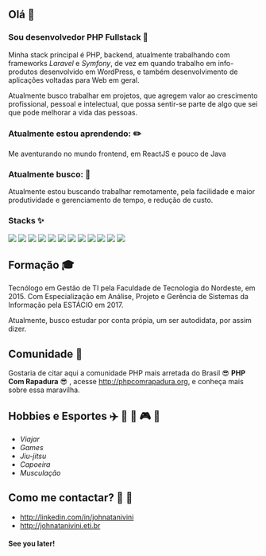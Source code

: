 ## Olá 👋

<!--
**johnatanivini/Johnatanivini** is a ✨ _special_ ✨ repository because its `README.md` (this file) appears on your GitHub profile.

Here are some ideas to get you started:

- 🔭 I’m currently working on ...
- 🌱 I’m currently learning ...
- 👯 I’m looking to collaborate on ...
- 🤔 I’m looking for help with ...
- 💬 Ask me about ...
- 📫 How to reach me: ...
- 😄 Pronouns: ...
- ⚡ Fun fact: ...
-->

### Sou desenvolvedor PHP Fullstack :elephant:

Minha stack  principal é PHP, backend, atualmente trabalhando com frameworks _Laravel_ e _Symfony_, de vez em quando trabalho em info-produtos desenvolvido em WordPress, e também desenvolvimento de aplicações voltadas para Web em geral.

Atualmente busco trabalhar em projetos, que agregem valor ao crescimento profissional, pessoal e intelectual, que possa sentir-se parte de algo que sei que pode melhorar a vida das pessoas.

### Atualmente estou aprendendo: :pencil2:

Me aventurando no mundo frontend, em ReactJS e pouco de Java

### Atualmente busco: :running:

Atualmente estou buscando trabalhar remotamente, pela facilidade e maior produtividade e gerenciamento de tempo, e redução de custo.

### Stacks :sparkles:

![](https://img.shields.io/badge/code-PHP-informational?style=flat&logo=php&logoColor=blue&color=blue)
![](https://img.shields.io/badge/code-Javascript-informational?style=flat&logo=JavaScript&logoColor=blue&color=yellow)
![](https://img.shields.io/badge/code-Mysql-informational?style=flat&logo=mysql&logoColor=blue&color=2bbc8a)
![](https://img.shields.io/badge/code-PostgreSQL-informational?style=flat&logo=postgresql&logoColor=blue&color=2bbc8a)
![](https://img.shields.io/badge/code-Java-informational?style=flat&logo=java&logoColor=blue&color=2bbc8a)
![](https://img.shields.io/badge/tool-Laravel-informational?style=flat&logo=laravel&logoColor=blue&color=2bbc8a)
![](https://img.shields.io/badge/tool-Docker-informational?style=flat&logo=docker&logoColor=blue&color=2bbc8a)
![](https://img.shields.io/badge/os-Ubuntu-informational?style=flat&logo=ubuntu&logoColor=blue&color=2bbc8a)
![](https://img.shields.io/badge/os-ReactJs-informational?style=flat&logo=react&logoColor=blue&color=2bbc8a)
![](https://img.shields.io/badge/os-VSCode-informational?style=flat&logo=visualstudiocode&logoColor=blue&color=2bbc8a)
![](https://img.shields.io/badge/os-IntelliJ%20Idea-informational?style=flat&logo=intellijidea&logoColor=blue&color=2bbc8a)
![](https://img.shields.io/badge/code-css3-informational?style=flat&logo=css3&logoColor=pink&color=f8498a)

## Formação :mortar_board:

Tecnólogo em Gestão de TI pela Faculdade de Tecnologia do Nordeste, em 2015.
Com Especialização em Análise, Projeto e Gerência de Sistemas da Informação pela ESTÁCIO em 2017.

Atualmente, busco estudar por conta própia, um ser autodidata, por assim dizer.

## Comunidade :grimacing:

Gostaria de citar aqui a comunidade PHP mais arretada do Brasil :sunglasses: **PHP Com Rapadura** :sunglasses: , acesse http://phpcomrapadura.org, e conheça mais sobre essa maravilha.

## Hobbies e Esportes :airplane: :deciduous_tree: :car: :video_game: :muscle:

- _Viajar_
- _Games_
- _Jiu-jitsu_
- _Capoeira_
- _Musculação_

##  Como me contactar? :email: :link:

- http://linkedin.com/in/johnatanivini
- http://johnatanivini.eti.br


#### See you later!




